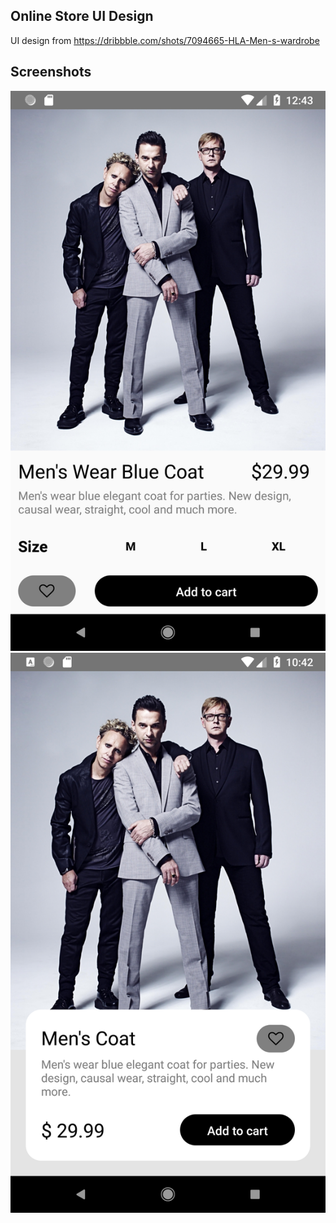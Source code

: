 ## Online Store UI Design

UI design from https://dribbble.com/shots/7094665-HLA-Men-s-wardrobe
    
## Screenshots
![Screenshot 1](https://github.com/Arsalwali/OnlineStoreUIDesign/blob/master/screenshots/Screenshot_1568058234.png)
![Screenshot 2](https://github.com/Arsalwali/OnlineStoreUIDesign/blob/master/screenshots/Screenshot_1568137337.png)